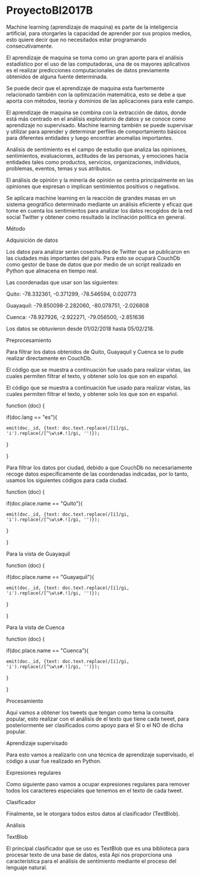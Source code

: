 # ProyectoBI2017B
Machine learning (aprendizaje de maquina) es parte de la inteligencia artificial, para otorgarles la capacidad de aprender por sus propios medios, esto quiere decir que no necesitados estar programando consecutivamente.

El aprendizaje de maquina se toma como un gran aporte para el análisis estadístico por el uso de las computadoras, una de os mayores aplicativos es el realizar predicciones computacionales de datos previamente obtenidos de alguna fuente determinada. 

Se puede decir que el aprendizaje de maquina esta fuertemente relacionado también con la optimización matemática, esto se debe a que aporta con métodos, teoría y dominios de las aplicaciones para este campo.

El aprendizaje de maquina se combina con la extracción de datos, donde está más centrado en el análisis exploratorio de datos y se conoce como aprendizaje no supervisado.
Machine learning también se puede supervisar y utilizar para aprender y determinar perfiles de comportamiento básicos para diferentes entidades y luego encontrar anomalías importantes.

Análisis de sentimiento es el campo de estudio que analiza las opiniones, sentimientos, evaluaciones, actitudes de las personas, y emociones hacia entidades tales como productos, servicios, organizaciones, individuos, problemas, eventos, temas y sus atributos. 

El análisis de opinión y la minería de opinión se centra principalmente en las opiniones que expresan o implican sentimientos positivos o negativos. 

Se aplicara machine learning en la reacción de grandes masas en un sistema geográfico determinado mediante un análisis eficiente y eficaz que tome en cuenta los sentimientos para analizar los datos recogidos de la red social Twitter y obtener como resultado la inclinación política en general.


Método 

Adquisición de datos 

 

Los datos para analizar serán cosechados de Twitter que se publicaron en las ciudades más importantes del país. Para esto se ocupará CouchDb como gestor de base de datos que por medio de un script realizado en Python que almacena en tiempo real. 

 

Las coordenadas que usar son las siguientes: 

Quito: -78.332361, -0.371299, -78.546594, 0.020773 

Guayaquil:  -79.850098-2.282060, -80.078751, -2.026808 

Cuenca: -78.927926, -2.922271, -79.056500, -2.851636 

 

Los datos se obtuvieron desde 01/02/2018 hasta 05/02/218. 

  

Preprocesamiento 

Para filtrar los datos obtenidos de Quito, Guayaquil y Cuenca se lo pude realizar directamente en CouchDb. 

El código que se muestra a continuación fue usado para realizar vistas, las cuales permiten filtrar el texto, y obtener solo los que son en español. 

 

El código que se muestra a continuación fue usado para realizar vistas, las cuales permiten filtrar el texto, y obtener solo los que son en español. 

 

function (doc) { 

   if(doc.lang == "es"){ 

    emit(doc._id, {text: doc.text.replace(/[í]/gi, 'i').replace(/[^\w\s#.!]/gi, '')}); 

  } 

} 

 

Para filtrar los datos por ciudad, debido a que CouchDb no necesariamente recoge datos específicamente de las coordenadas indicadas, por lo tanto, usamos los siguientes códigos para cada ciudad. 

 

function (doc) { 

   if(doc.place.name == "Quito"){ 

    emit(doc._id, {text: doc.text.replace(/[í]/gi, 'i').replace(/[^\w\s#.!]/gi, '')}); 

  } 

} 

 

Para la vista de Guayaquil 

 

function (doc) { 

   if(doc.place.name == "Guayaquil"){ 

    emit(doc._id, {text: doc.text.replace(/[í]/gi, 'i').replace(/[^\w\s#.!]/gi, '')}); 

  } 

} 

 

Para la vista de Cuenca 

 

function (doc) { 

   if(doc.place.name == "Cuenca"){ 

    emit(doc._id, {text: doc.text.replace(/[í]/gi, 'i').replace(/[^\w\s#.!]/gi, '')}); 

  } 

} 

Procesamiento 

Aquí vamos a obtener los tweets que tengan como tema la consulta popular, esto realizar con el análisis de el texto que tiene cada tweet, para posteriormente ser clasificados como apoyo para el SI o el NO de dicha popular. 

Aprendizaje supervisado 

Para esto vamos a realizarlo con una técnica de aprendizaje supervisado, el código a usar fue realizado en Python. 

 

 

Expresiones regulares 

Como siguiente paso vamos a ocupar expresiones regulares para remover todos los caracteres especiales que tenemos en el texto de cada tweet. 

 

 

Clasificador 

Finalmente, se le otorgara todos estos datos al clasificador (TextBlob). 

 

Análisis 

TextBlob 

El principal clasificador que se uso es TextBlob que es una biblioteca para procesar texto de una base de datos, esta Api nos proporciona una característica para el análisis de sentimiento mediante el proceso del lenguaje natural. 

